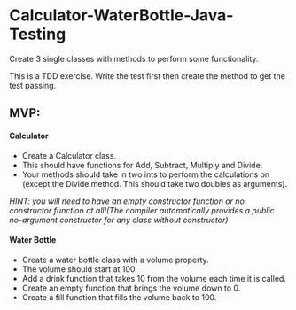 # Calculator-WaterBottle-Java-Testing

Create 3 single classes with methods to perform some functionality.

This is a TDD exercise. Write the test first then create the method to get the test passing.

## MVP:

#### Calculator

- Create a Calculator class. 
- This should have functions for Add, Subtract, Multiply and Divide. 
- Your methods should take in two ints to perform the calculations on (except the Divide method. This should take two doubles as arguments).

*HINT: you will need to have an empty constructor function or no constructor function at all!(The compiler automatically provides a public no-argument constructor for any class without constructor)*  

#### Water Bottle

- Create a water bottle class with a volume property.
- The volume should start at 100.
- Add a drink function that takes 10 from the volume each time it is called.
- Create an empty function that brings the volume down to 0.
- Create a fill function that fills the volume back to 100.

